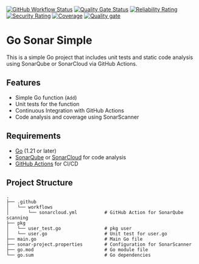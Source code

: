 [![GitHub Workflow Status](https://img.shields.io/github/actions/workflow/status/MrAndiw/go-sonar-simple/sonarcloud.yml?branch=master)](https://github.com/MrAndiw/go-sonar-simple/actions)
[![Quality Gate Status](https://sonarcloud.io/api/project_badges/measure?project=MrAndiw_go-sonar-simple&metric=alert_status)](https://sonarcloud.io/summary/new_code?id=MrAndiw_go-sonar-simple)
[![Reliability Rating](https://sonarcloud.io/api/project_badges/measure?project=MrAndiw_go-sonar-simple&metric=reliability_rating)](https://sonarcloud.io/summary/new_code?id=MrAndiw_go-sonar-simple)
[![Security Rating](https://sonarcloud.io/api/project_badges/measure?project=MrAndiw_go-sonar-simple&metric=security_rating)](https://sonarcloud.io/summary/new_code?id=MrAndiw_go-sonar-simple)
[![Coverage](https://sonarcloud.io/api/project_badges/measure?project=MrAndiw_go-sonar-simple&metric=coverage)](https://sonarcloud.io/summary/new_code?id=MrAndiw_go-sonar-simple)
[![Quality gate](https://sonarcloud.io/api/project_badges/quality_gate?project=MrAndiw_go-sonar-simple)](https://sonarcloud.io/summary/new_code?id=MrAndiw_go-sonar-simple)

# Go Sonar Simple

This is a simple Go project that includes unit tests and static code analysis using SonarQube or SonarCloud via GitHub Actions.

## Features

- Simple Go function (`Add`)
- Unit tests for the function
- Continuous Integration with GitHub Actions
- Code analysis and coverage using SonarScanner

## Requirements

- [Go](https://golang.org/doc/install) (1.21 or later)
- [SonarQube](https://www.sonarqube.org/) or [SonarCloud](https://sonarcloud.io/) for code analysis
- [GitHub Actions](https://docs.github.com/en/actions) for CI/CD

## Project Structure

```plaintext
.
├── .github
│   └── workflows
│       └── sonarcloud.yml          # GitHub Action for SonarQube scanning
├── pkg
│   └── user_test.go                # pkg user
│   └── user.go                     # Unit test for user.go
├── main.go                         # Main Go file
├── sonar-project.properties        # Configuration for SonarScanner
├── go.mod                          # Go module file
└── go.sum                          # Go dependencies
```
